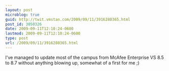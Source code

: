 ```yaml
---
layout: post
microblog: true
guid: http://twit.vmstan.com/2009/09/11/3916280365.html
post_id: 3050326
date: 2009-09-11T12:10:24-0600
lastmod: 2009-09-11T12:10:24-0600
type: post
url: /2009/09/11/3916280365.html
---
```

I've managed to update most of the campus from McAfee Enterprise VS 8.5 to 8.7 without anything blowing up, somewhat of a first for me ;)
